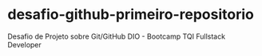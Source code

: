 # desafio-github-primeiro-repositorio
Desafio de Projeto sobre Git/GitHub DIO - Bootcamp TQI Fullstack Developer
